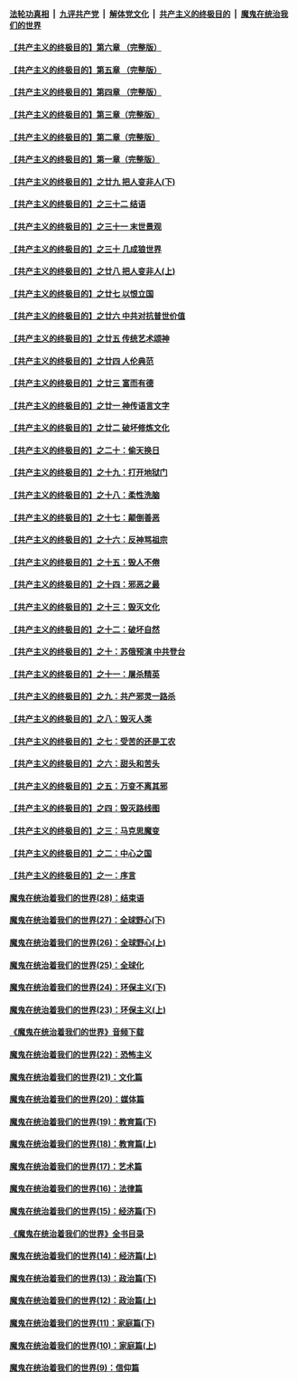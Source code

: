 ####  [法轮功真相](../../../../basic/blob/master/README.md?t=02200826) &nbsp;|&nbsp; [九评共产党](../../../../9ping.md/blob/master/README.md?t=02200826) &nbsp;|&nbsp; [解体党文化](../../../../jtdwh.md/blob/master/README.md?t=02200826)  &nbsp;|&nbsp; [共产主义的终极目的](../../../../gczydzjmd.md/blob/master/README.md?t=02200826) &nbsp;|&nbsp; [魔鬼在统治我们的世界](../../../../mgztzwmdsj.md/blob/master/README.md?t=02200826) 

#### [【共产主义的终极目的】第六章 （完整版）](../pages/nsc422/n11428913.md?t=02200826) 

#### [【共产主义的终极目的】第五章 （完整版）](../pages/nsc422/n11428912.md?t=02200826) 

#### [【共产主义的终极目的】第四章 （完整版）](../pages/nsc422/n11428907.md?t=02200826) 

#### [【共产主义的终极目的】第三章（完整版）](../pages/nsc422/n11428848.md?t=02200826) 

#### [【共产主义的终极目的】第二章（完整版）](../pages/nsc422/n11428831.md?t=02200826) 

#### [【共产主义的终极目的】第一章（完整版）](../pages/nsc422/n11417651.md?t=02200826) 

#### [【共产主义的终极目的】之廿九 把人变非人(下)](../pages/nsc422/n11344140.md?t=02200826) 

#### [【共产主义的终极目的】之三十二 结语](../pages/nsc422/n11360535.md?t=02200826) 

#### [【共产主义的终极目的】之三十一 末世景观](../pages/nsc422/n11351129.md?t=02200826) 

#### [【共产主义的终极目的】之三十 几成狼世界](../pages/nsc422/n11348280.md?t=02200826) 

#### [【共产主义的终极目的】之廿八 把人变非人(上)](../pages/nsc422/n11340492.md?t=02200826) 

#### [【共产主义的终极目的】之廿七 以恨立国](../pages/nsc422/n11336944.md?t=02200826) 

#### [【共产主义的终极目的】之廿六 中共对抗普世价值](../pages/nsc422/n11324785.md?t=02200826) 

#### [【共产主义的终极目的】之廿五 传统艺术颂神](../pages/nsc422/n11296396.md?t=02200826) 

#### [【共产主义的终极目的】之廿四 人伦典范](../pages/nsc422/n11296397.md?t=02200826) 

#### [【共产主义的终极目的】之廿三 富而有德](../pages/nsc422/n11283598.md?t=02200826) 

#### [【共产主义的终极目的】之廿一 神传语言文字](../pages/nsc422/n11263265.md?t=02200826) 

#### [【共产主义的终极目的】之廿二 破坏修炼文化](../pages/nsc422/n11245728.md?t=02200826) 

#### [【共产主义的终极目的】之二十：偷天换日](../pages/nsc422/n11238846.md?t=02200826) 

#### [【共产主义的终极目的】之十九：打开地狱门](../pages/nsc422/n11206376.md?t=02200826) 

#### [【共产主义的终极目的】之十八：柔性洗脑](../pages/nsc422/n11199994.md?t=02200826) 

#### [【共产主义的终极目的】之十七：颠倒善恶](../pages/nsc422/n11179782.md?t=02200826) 

#### [【共产主义的终极目的】之十六：反神骂祖宗](../pages/nsc422/n11166798.md?t=02200826) 

#### [【共产主义的终极目的】之十五：毁人不倦](../pages/nsc422/n11166792.md?t=02200826) 

#### [【共产主义的终极目的】之十四：邪恶之最](../pages/nsc422/n11150249.md?t=02200826) 

#### [【共产主义的终极目的】之十三：毁灭文化](../pages/nsc422/n11135227.md?t=02200826) 

#### [【共产主义的终极目的】之十二：破坏自然](../pages/nsc422/n11135214.md?t=02200826) 

#### [【共产主义的终极目的】之十：苏俄预演 中共登台](../pages/nsc422/n11118424.md?t=02200826) 

#### [【共产主义的终极目的】之十一：屠杀精英](../pages/nsc422/n11118442.md?t=02200826) 

#### [【共产主义的终极目的】之九：共产邪灵一路杀](../pages/nsc422/n11114139.md?t=02200826) 

#### [【共产主义的终极目的】之八：毁灭人类](../pages/nsc422/n11108503.md?t=02200826) 

#### [【共产主义的终极目的】之七：受苦的还是工农](../pages/nsc422/n11101809.md?t=02200826) 

#### [【共产主义的终极目的】之六：甜头和苦头](../pages/nsc422/n11096971.md?t=02200826) 

#### [【共产主义的终极目的】之五：万变不离其邪](../pages/nsc422/n11091285.md?t=02200826) 

#### [【共产主义的终极目的】之四：毁灭路线图](../pages/nsc422/n11086284.md?t=02200826) 

#### [【共产主义的终极目的】之三：马克思魔变](../pages/nsc422/n11061941.md?t=02200826) 

#### [【共产主义的终极目的】之二：中心之国](../pages/nsc422/n11047728.md?t=02200826) 

#### [【共产主义的终极目的】之一：序言](../pages/nsc422/n11086077.md?t=02200826) 

#### [魔鬼在统治着我们的世界(28)：结束语](../pages/nsc422/n10936246.md?t=02200826) 

#### [魔鬼在统治着我们的世界(27)：全球野心(下)](../pages/nsc422/n10928319.md?t=02200826) 

#### [魔鬼在统治着我们的世界(26)：全球野心(上)](../pages/nsc422/n10900318.md?t=02200826) 

#### [魔鬼在统治着我们的世界(25)：全球化](../pages/nsc422/n10788205.md?t=02200826) 

#### [魔鬼在统治着我们的世界(24)：环保主义(下)](../pages/nsc422/n10695307.md?t=02200826) 

#### [魔鬼在统治着我们的世界(23)：环保主义(上)](../pages/nsc422/n10688613.md?t=02200826) 

#### [《魔鬼在统治着我们的世界》音频下载](../pages/nsc422/n10635553.md?t=02200826) 

#### [魔鬼在统治着我们的世界(22)：恐怖主义](../pages/nsc422/n10614727.md?t=02200826) 

#### [魔鬼在统治着我们的世界(21)：文化篇](../pages/nsc422/n10597706.md?t=02200826) 

#### [魔鬼在统治着我们的世界(20)：媒体篇](../pages/nsc422/n10586579.md?t=02200826) 

#### [魔鬼在统治着我们的世界(19)：教育篇(下)](../pages/nsc422/n10564808.md?t=02200826) 

#### [魔鬼在统治着我们的世界(18)：教育篇(上)](../pages/nsc422/n10526970.md?t=02200826) 

#### [魔鬼在统治着我们的世界(17)：艺术篇](../pages/nsc422/n10499093.md?t=02200826) 

#### [魔鬼在统治着我们的世界(16)：法律篇](../pages/nsc422/n10485969.md?t=02200826) 

#### [魔鬼在统治着我们的世界(15)：经济篇(下)](../pages/nsc422/n10469975.md?t=02200826) 

#### [《魔鬼在统治着我们的世界》全书目录](../pages/nsc422/n10464261.md?t=02200826) 

#### [魔鬼在统治着我们的世界(14)：经济篇(上)](../pages/nsc422/n10457370.md?t=02200826) 

#### [魔鬼在统治着我们的世界(13)：政治篇(下)](../pages/nsc422/n10448270.md?t=02200826) 

#### [魔鬼在统治着我们的世界(12)：政治篇(上)](../pages/nsc422/n10444576.md?t=02200826) 

#### [魔鬼在统治着我们的世界(11)：家庭篇(下)](../pages/nsc422/n10440961.md?t=02200826) 

#### [魔鬼在统治着我们的世界(10)：家庭篇(上)](../pages/nsc422/n10435448.md?t=02200826) 

#### [魔鬼在统治着我们的世界(9)：信仰篇](../pages/nsc422/n10432159.md?t=02200826) 

